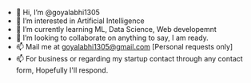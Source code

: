 - 👋 Hi, I’m @goyalabhi1305
- 👀 I’m interested in Artificial Intelligence
- 🌱 I’m currently learning ML, Data Science, Web developemnt
- 💞️ I’m looking to collaborate on anything to say, I am ready.
- 📫 Mail me at goyalabhi1305@gmail.com [Personal requests only]
- 📫 For business or regarding my startup contact through any contact form, Hopefully I'll respond.

<!---
goyalabhi1305/goyalabhi1305 is a ✨ special ✨ repository because its `README.md` (this file) appears on your GitHub profile.
You can click the Preview link to take a look at your changes.
--->
